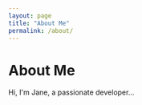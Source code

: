 ```yaml
---
layout: page
title: "About Me"
permalink: /about/
---
```


# About Me

Hi, I'm Jane, a passionate developer...
